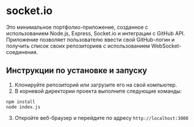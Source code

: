 # socket.io
Это минимальное портфолио-приложение, созданное с использованием Node.js, Express, Socket.io и интеграции с GitHub API. Приложение позволяет пользователю ввести свой GitHub-логин и получить список своих репозиториев с использованием WebSocket-соединения.

## Инструкции по установке и запуску
1. Клонируйте репозиторий или загрузите его на свой компьютер.
2. В корневой директории проекта выполните следующие команды:
```
npm install
node index.js
```
3. Откройте веб-браузер и перейдите по адресу `http://localhost:3000`
